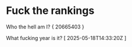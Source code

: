 # Fuck the rankings

Who the hell am I?
{ 20665403 }

What fucking year is it?
[ 2025-05-18T14:33:20Z ]
